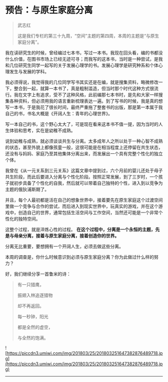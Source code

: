 # 预告：与原生家庭分离

> 武志红
> 
> 这是我们专栏的第三十九周，“空间”主题的第四周，本周的主题是“与原生家庭分离”。

我在读研究生的时候，曾经编过七本书，写过一本书。我现在回头看，编的书都没什么价值，在图书市场上已经无迹可寻；而我写的这本书，当时是一种尝试，是我和几位研究生同学一起写的关于发展心理学的书。发展心理学是研究种系和个体心理发生与发展的学科。

我必须得说，我觉得我的几位同学写书其实还是在编，就是搜集资料，略微修改一下，整合到一起，就算一本书了，真是粗制滥造，但当时那个时代这种方式很流行。我在文字上有追求，受不了这种风格，此前编那七本书时，是先和大家一样搜集各种资料，但必须用我的语言重新梳理表达一遍。到了写书的时候，我是真的想写一本书，于是我花了很长时间，最终严重拖了整套书的出版，那是第一本属于我自己的书，书名大概是《开阔人生：青年的心理世界》。

写一本自己的书，这个野心太大了，可是现在看来这本书不值一提，因为当时的人生体验和思考，实在是幼稚不成熟。

说到幼稚与成熟，就必须谈谈共生与分离。太多成年人之所以处于一种心智不成熟的状态，甚至外貌上都像孩童一般，这很可能是在相当程度上还停留在共生状态，还没有与妈妈、家庭乃至其他集体分离出来，而发展出一个具有完整个性化的独立个体。

我曾在《从一元关系到三元关系》这篇文章中提到过，六个月前的婴儿还处于母子共生阶段，而此后要进入分离与个性化阶段。按照正常发展，到了三岁时，一个孩子就初步具备了个性化的自我，然后就可以带着自己独特的个性，进入到以竞争为主题的俄狄浦斯期了。

并且，每个人最初都是活在自己的想象世界中，接着要先在原生家庭这个过渡空间里做一个竞争与合作的尝试，而后进入到现实世界中，玩真实的游戏，并在这个游戏中，创造自己的世界，通常包括生活空间与工作空间，当然还可能是一个非常个性化的独特空间。

这整个过程，就是淬炼心性的过程。 **在这个过程中，分离是一个永恒的主题，先是与母亲分离，接着与原生家庭分离，接着创造你的世界。**

分离无比重要，要想拥有一个开阔人生，必须去做这些分离。

本周的调查是，你什么时候意识到必须与原生家庭分离？你为此做过什么样的努力？

好，我们继续分享一首鲁米的诗：

> 有一只猎鹰，
> 
> 振翅入林追逐猎物
> 
> 却不再返回。
> 
> 每一秒钟，阳光
> 
> 都是全然的虚空，
> 
> 与全然的饱满。

![https://piccdn3.umiwi.com/img/201803/25/201803251647382876489718.jpg](https://piccdn3.umiwi.com/img/201803/25/201803251647382876489718.jpg)

---
